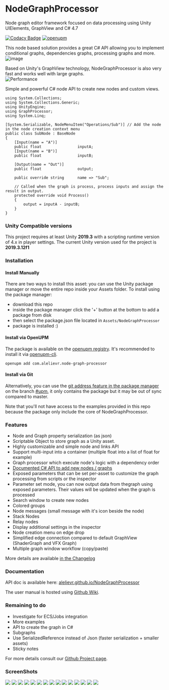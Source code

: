# NodeGraphProcessor
Node graph editor framework focused on data processing using Unity UIElements, GraphView and C# 4.7

[![Codacy Badge](https://api.codacy.com/project/badge/Grade/4c62ece874d14a0b965b92cb163e3146)](https://www.codacy.com/manual/alelievr/NodeGraphProcessor?utm_source=github.com&amp;utm_medium=referral&amp;utm_content=alelievr/NodeGraphProcessor&amp;utm_campaign=Badge_Grade)
[![openupm](https://img.shields.io/npm/v/com.alelievr.node-graph-processor?label=openupm&registry_uri=https://package.openupm.com)](https://openupm.com/packages/com.alelievr.node-graph-processor/)

This node based solution provides a great C# API allowing you to implement conditional graphs, dependencies graphs, processing graphs and more.  
![image](https://user-images.githubusercontent.com/6877923/83576832-f2486500-a532-11ea-9d2a-a6b75b980813.png)

Based on Unity's GraphView technology, NodeGraphProcessor is also very fast and works well with large graphs.  
![Performance](https://user-images.githubusercontent.com/6877923/83576843-f70d1900-a532-11ea-80fb-c8fede6aa7ed.gif)

Simple and powerful C# node API to create new nodes and custom views.

```CSharp
using System.Collections;
using System.Collections.Generic;
using UnityEngine;
using GraphProcessor;
using System.Linq;

[System.Serializable, NodeMenuItem("Operations/Sub")] // Add the node in the node creation context menu
public class SubNode : BaseNode
{
    [Input(name = "A")]
    public float                inputA;
    [Input(name = "B")]
    public float                inputB;

    [Output(name = "Out")]
    public float				output;

    public override string		name => "Sub";

    // Called when the graph is process, process inputs and assign the result in output.
    protected override void Process()
    {
        output = inputA - inputB;
    }
}
```

### Unity Compatible versions

This project requires at least Unity **2019.3** with a scripting runtime version of 4.x in player settings.
The current Unity version used for the project is **2019.3.12f1**

### Installation

#### Install Manually
There are two ways to install this asset: you can use the Unity package manager or move the entire repo inside your Assets folder.
To install using the package manager:

- download this repo
- inside the package manager click the '+' button at the bottom to add a package from disk
- then select the package.json file located in `Assets/NodeGraphProcessor`
- package is installed :)

#### Install via OpenUPM

The package is available on the [openupm registry](https://openupm.com). It's recommended to install it via [openupm-cli](https://github.com/openupm/openupm-cli).

```
openupm add com.alelievr.node-graph-processor
```

#### Install via Git

Alternatively, you can use the [git address feature in the package manager](https://forum.unity.com/threads/git-support-on-package-manager.573673/) on the branch [#upm](https://github.com/alelievr/NodeGraphProcessor/tree/upm), it only contains the package but it may be out of sync compared to master.

Note that you'll not have access to the examples provided in this repo because the package only include the core of NodeGraphProcessor.

### Features

- Node and Graph property serialization (as json)
- Scriptable Object to store graph as a Unity asset.
- Highly customizable and simple node and links API
- Support multi-input into a container (multiple float into a list of float for example)
- Graph processor which execute node's logic with a dependency order
- [Documented C# API to add new nodes / graphs](https://github.com/alelievr/NodeGraphProcessor/wiki/Node-scripting-API)
- Exposed parameters that can be set per-asset to customize the graph processing from scripts or the inspector
- Parameter set mode, you can now output data from thegraph using exposed parameters. Their values will be updated when the graph is processed
- Search window to create new nodes
- Colored groups
- Node messages (small message with it's icon beside the node)
- Stack Nodes
- Relay nodes
- Display additional settings in the inspector
- Node creation menu on edge drop
- Simplified edge connection compared to default GraphView (ShaderGraph and VFX Graph)
- Multiple graph window workflow (copy/paste)

More details are available [in the Changelog](CHANGELOG.md)

### Documentation

API doc is available here: [alelievr.github.io/NodeGraphProcessor](https://alelievr.github.io/NodeGraphProcessor/api/index.html)

The user manual is hosted using [Github Wiki](https://github.com/alelievr/NodeGraphProcessor/wiki).

### Remaining to do

- Investigate for ECS/Jobs integration
- More examples
- API to create the graph in C#
- Subgraphs
- Use SerializedReference instead of Json (faster serialization + smaller assets)
- Sticky notes

For more details consult our [Github Project page](https://github.com/alelievr/NodeGraphProcessor/projects/2).

### ScreenShots

![](https://image.noelshack.com/fichiers/2018/35/7/1535906391-graph.png)
![](http://g.recordit.co/U1MAlFfuba.gif)
![](https://user-images.githubusercontent.com/6877923/89329982-e04c8500-d68f-11ea-8218-261225170978.gif)
![](https://user-images.githubusercontent.com/6877923/89330117-12f67d80-d690-11ea-9b62-f878b86b8342.gif)
![](https://user-images.githubusercontent.com/6877923/53634256-0445a480-3c1a-11e9-99e5-d8f3616863bd.png)
![](https://user-images.githubusercontent.com/6877923/58935692-3fea9000-876e-11e9-945e-8a874a4586a9.png)
![](https://user-images.githubusercontent.com/6877923/58935811-893adf80-876e-11e9-9f69-69ce51a432b8.png)
![](https://user-images.githubusercontent.com/6877923/71757124-c34e9a00-2e93-11ea-900c-63ecd772af3f.gif)
![](https://user-images.githubusercontent.com/6877923/63230815-51dabb80-c212-11e9-9d54-382e649e77f1.png)
![](https://user-images.githubusercontent.com/6877923/69500269-e469b580-0ef9-11ea-9c4b-f58e793f7ecd.gif)
![](https://user-images.githubusercontent.com/6877923/71782933-25b4b100-2fe0-11ea-9b57-0198f7161535.gif)
![](https://user-images.githubusercontent.com/6877923/77270201-808aaa00-6cab-11ea-9028-e671092be194.gif)
![](https://user-images.githubusercontent.com/6877923/87306684-ac5ec380-c518-11ea-9346-1ed47e8cd016.gif)
![](https://user-images.githubusercontent.com/6877923/89890139-272c0480-dbd3-11ea-86f4-696d260f707b.gif)
![](https://user-images.githubusercontent.com/6877923/89891415-504d9480-dbd5-11ea-8b1d-873031a0677c.gif)
